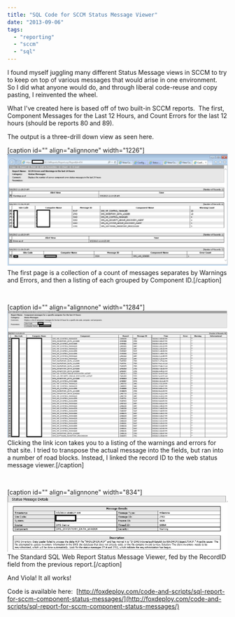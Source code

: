 ```yaml
---
title: "SQL Code for SCCM Status Message Viewer"
date: "2013-09-06"
tags: 
  - "reporting"
  - "sccm"
  - "sql"
---
```


I found myself juggling many different Status Message views in SCCM to try to keep on top of various messages that would arise in one environment.  So I did what anyone would do, and through liberal code-reuse and copy pasting, I reinvented the wheel.

What I've created here is based off of two built-in SCCM reports.  The first, Component Messages for the Last 12 Hours, and Count Errors for the last 12 hours (should be reports 80 and 89).

The output is a three-drill down view as seen here.

\[caption id="" align="alignnone" width="1226"\][![1](images/12.png)](http://foxdeploy.files.wordpress.com/2013/09/12.png) The first page is a collection of a count of messages separates by Warnings and Errors, and then a listing of each grouped by Component ID.\[/caption\]

 

\[caption id="" align="alignnone" width="1284"\][![2](images/22.png)](http://foxdeploy.files.wordpress.com/2013/09/22.png) Clicking the link icon takes you to a listing of the warnings and errors for that site. I tried to transpose the actual message into the fields, but ran into a number of road blocks. Instead, I linked the record ID to the web status message viewer.\[/caption\]

 

\[caption id="" align="alignnone" width="834"\][![3](images/32.png)](http://foxdeploy.files.wordpress.com/2013/09/32.png) The Standard SQL Web Report Status Message Viewer, fed by the RecordID field from the previous report.\[/caption\]

And Viola! It all works!

Code is available here:  [http://foxdeploy.com/code-and-scripts/sql-report-for-sccm-component-status-messages/](http://foxdeploy.com/code-and-scripts/sql-report-for-sccm-component-status-messages/)
